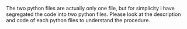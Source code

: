 The two python files are actually only one file, but for simplicity i have segregated the code into two python files. Please look at the description and code of each python files to understand the procedure.
